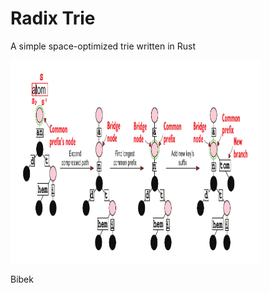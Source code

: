 Radix Trie
==========

A simple space-optimized trie written in Rust


<p float="left">
  <img src='images/insert.png' width='400' height='325'/> 
</p>

Bibek

